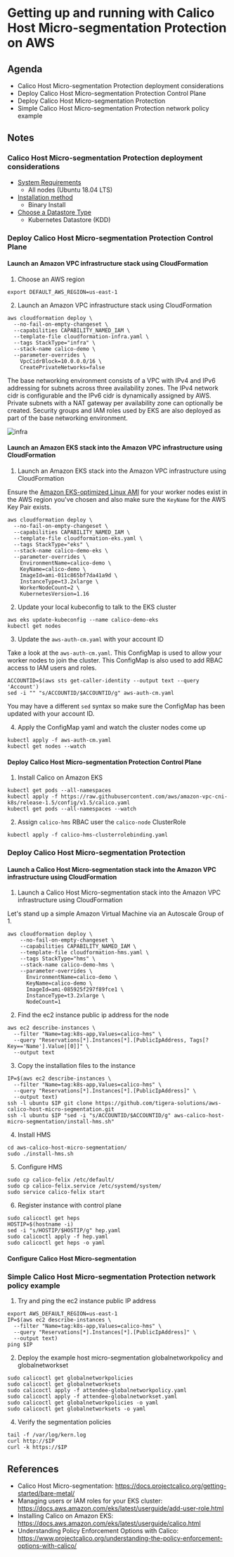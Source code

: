# Getting up and running with Calico Host Micro-segmentation Protection on AWS

## Agenda

- Calico Host Micro-segmentation Protection deployment considerations
- Deploy Calico Host Micro-segmentation Protection Control Plane
- Deploy Calico Host Micro-segmentation Protection
- Simple Calico Host Micro-segmentation Protection network policy example

## Notes

### Calico Host Micro-segmentation Protection deployment considerations

- [System Requirements](https://docs.projectcalico.org/getting-started/bare-metal/requirements)
  - All nodes (Ubuntu 18.04 LTS)
- [Installation method](https://docs.projectcalico.org/getting-started/bare-metal/installation/)
  - Binary Install
- [Choose a Datastore Type](https://docs.tigera.io/getting-started/bare-metal/installation/binary#step-3-create-environment-file)
  - Kubernetes Datastore (KDD)

### Deploy Calico Host Micro-segmentation Protection Control Plane

#### Launch an Amazon VPC infrastructure stack using CloudFormation

1. Choose an AWS region

```
export DEFAULT_AWS_REGION=us-east-1
```

2. Launch an Amazon VPC infrastructure stack using CloudFormation

```
aws cloudformation deploy \
  --no-fail-on-empty-changeset \
  --capabilities CAPABILITY_NAMED_IAM \
  --template-file cloudformation-infra.yaml \
  --tags StackType="infra" \
  --stack-name calico-demo \
  --parameter-overrides \
    VpcCidrBlock=10.0.0.0/16 \
    CreatePrivateNetworks=false
```

The base networking environment consists of a VPC with IPv4 and IPv6 addressing for subnets across three availability zones. The IPv4 network cidr is configurable and the IPv6 cidr is dynamically assigned by AWS.  Private subnets with a NAT gateway per availability zone can optionally be created.  Security groups and IAM roles used by EKS are also deployed as part of the base networking environment.

![infra](images/infra.png)

#### Launch an Amazon EKS stack into the Amazon VPC infrastructure using CloudFormation

1. Launch an Amazon EKS stack into the Amazon VPC infrastructure using CloudFormation

Ensure the [Amazon EKS-optimized Linux AMI](https://docs.aws.amazon.com/eks/latest/userguide/eks-optimized-ami.html) for your worker nodes exist in the AWS region you've chosen and also make sure the `KeyName` for the AWS Key Pair exists.

```
aws cloudformation deploy \
  --no-fail-on-empty-changeset \
  --capabilities CAPABILITY_NAMED_IAM \
  --template-file cloudformation-eks.yaml \
  --tags StackType="eks" \
  --stack-name calico-demo-eks \
  --parameter-overrides \
    EnvironmentName=calico-demo \
    KeyName=calico-demo \
    ImageId=ami-011c865bf7da41a9d \
    InstanceType=t3.2xlarge \
    WorkerNodeCount=2 \
    KubernetesVersion=1.16
```

2. Update your local kubeconfig to talk to the EKS cluster

```
aws eks update-kubeconfig --name calico-demo-eks
kubectl get nodes
```

3. Update the `aws-auth-cm.yaml` with your account ID

Take a look at the `aws-auth-cm.yaml`.  This ConfigMap is used to allow your worker nodes to join the cluster. This ConfigMap is also used to add RBAC access to IAM users and roles.

```
ACCOUNTID=$(aws sts get-caller-identity --output text --query 'Account')
sed -i "" "s/ACCOUNTID/$ACCOUNTID/g" aws-auth-cm.yaml
```

You may have a different `sed` syntax so make sure the ConfigMap has been updated with your account ID.

4.  Apply the ConfigMap yaml and watch the cluster nodes come up

```
kubectl apply -f aws-auth-cm.yaml
kubectl get nodes --watch
```

#### Deploy Calico Host Micro-segmentation Protection Control Plane

1. Install Calico on Amazon EKS

```
kubectl get pods --all-namespaces
kubectl apply -f https://raw.githubusercontent.com/aws/amazon-vpc-cni-k8s/release-1.5/config/v1.5/calico.yaml
kubectl get pods --all-namespaces --watch
```

2. Assign `calico-hms` RBAC user the `calico-node` ClusterRole

```
kubectl apply -f calico-hms-clusterrolebinding.yaml
```

### Deploy Calico Host Micro-segmentation Protection

#### Launch a Calico Host Micro-segmentation stack into the Amazon VPC infrastructure using CloudFormation

1. Launch a Calico Host Micro-segmentation stack into the Amazon VPC infrastructure using CloudFormation

Let's stand up a simple Amazon Virtual Machine via an Autoscale Group of 1.

```
aws cloudformation deploy \
    --no-fail-on-empty-changeset \
    --capabilities CAPABILITY_NAMED_IAM \
    --template-file cloudformation-hms.yaml \
    --tags StackType="hms" \
    --stack-name calico-demo-hms \
    --parameter-overrides \
      EnvironmentName=calico-demo \
      KeyName=calico-demo \
      ImageId=ami-085925f297f89fce1 \
      InstanceType=t3.2xlarge \
      NodeCount=1
```

2. Find the ec2 instance public ip address for the node

```
aws ec2 describe-instances \
  --filter "Name=tag:k8s-app,Values=calico-hms" \
  --query "Reservations[*].Instances[*].[PublicIpAddress, Tags[?Key=='Name'].Value|[0]]" \
  --output text
```

3. Copy the installation files to the instance

```
IP=$(aws ec2 describe-instances \
  --filter "Name=tag:k8s-app,Values=calico-hms" \
  --query "Reservations[*].Instances[*].[PublicIpAddress]" \
  --output text)
ssh -l ubuntu $IP git clone https://github.com/tigera-solutions/aws-calico-host-micro-segmentation.git
ssh -l ubuntu $IP "sed -i "s/ACCOUNTID/$ACCOUNTID/g" aws-calico-host-micro-segmentation/install-hms.sh"
```

4. Install HMS

```
cd aws-calico-host-micro-segmentation/
sudo ./install-hms.sh
```

5. Configure HMS

```
sudo cp calico-felix /etc/default/
sudo cp calico-felix.service /etc/systemd/system/
sudo service calico-felix start
```

6. Register instance with control plane

```
sudo calicoctl get heps
HOSTIP=$(hostname -i)
sed -i "s/HOSTIP/$HOSTIP/g" hep.yaml
sudo calicoctl apply -f hep.yaml
sudo calicoctl get heps -o yaml
```

#### Configure Calico Host Micro-segmentation


### Simple Calico Host Micro-segmentation Protection network policy example

1. Try and ping the ec2 instance public IP address

```
export AWS_DEFAULT_REGION=us-east-1
IP=$(aws ec2 describe-instances \
  --filter "Name=tag:k8s-app,Values=calico-hms" \
  --query "Reservations[*].Instances[*].[PublicIpAddress]" \
  --output text)
ping $IP
```

2. Deploy the example host micro-segmentation globalnetworkpolicy and globalnetworkset

```
sudo calicoctl get globalnetworkpolicies
sudo calicoctl get globalnetworksets
sudo calicoctl apply -f attendee-globalnetworkpolicy.yaml
sudo calicoctl apply -f attendee-globalnetworkset.yaml
sudo calicoctl get globalnetworkpolicies -o yaml
sudo calicoctl get globalnetworksets -o yaml
```

4. Verify the segmentation policies

```
tail -f /var/log/kern.log
curl http://$IP
curl -k https://$IP
```

## References

* Calico Host Micro-segmentation: https://docs.projectcalico.org/getting-started/bare-metal/
* Managing users or IAM roles for your EKS cluster: https://docs.aws.amazon.com/eks/latest/userguide/add-user-role.html
* Installing Calico on Amazon EKS: https://docs.aws.amazon.com/eks/latest/userguide/calico.html
* Understanding Policy Enforcement Options with Calico: https://www.projectcalico.org/understanding-the-policy-enforcement-options-with-calico/

